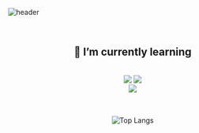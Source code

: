 ![header](https://capsule-render.vercel.app/api?type=waving&color=auto&height=120&section=header)

<br>
<div align=center><h2>🌱 I’m currently learning</h1></div>
<br>
<div align=center> 
  <img src="https://img.shields.io/badge/Java-007396?style=flat&logo=OpenJDK&logoColor=white"> 
  <img src="https://img.shields.io/badge/Spring Boot-6DB33F?style=flat&logo=spring&logoColor=white"> 
  <br>
  <img src="https://img.shields.io/badge/Python-3776AB?style=flat&logo=python&logoColor=white"> 
</div>

<div align=center> 
<br>
<br>

![Top Langs](https://github-readme-stats.vercel.app/api/top-langs/?username=H-JWANNA&hide=html,css&exclude_repo=H-JWANNA&layout=compact&theme=apprentice)

</div>

<!--
**H-JWANNA/H-JWANNA** is a ✨ _special_ ✨ repository because its `README.md` (this file) appears on your GitHub profile.

Here are some ideas to get you started:

- 🔭 I’m currently working on ...
- 🌱 I’m currently learning ...
- 👯 I’m looking to collaborate on ...
- 🤔 I’m looking for help with ...
- 💬 Ask me about ...
- 📫 How to reach me: ...
- 😄 Pronouns: ...
- ⚡ Fun fact: ...

:: Reference ::

[readme stats docs] https://github.com/anuraghazra/github-readme-stats/blob/master/docs/readme_kr.md
[readme stats theme] https://github.com/anuraghazra/github-readme-stats/blob/master/themes/README.md
https://hvho.github.io/2021-07-31/decorate-github-profile
https://eunhee-programming.tistory.com/244
https://cocoon1787.tistory.com/689

-->
